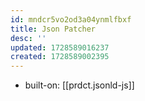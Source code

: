 ```yaml
---
id: mndcr5vo2od3a04ynmlfbxf
title: Json Patcher
desc: ''
updated: 1728589016237
created: 1728589002395
---
```


- built-on: [[prdct.jsonld-js]]